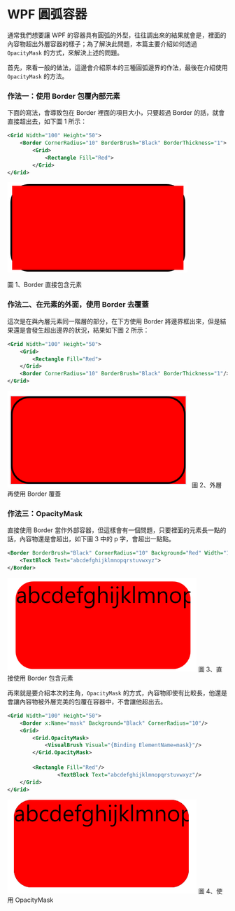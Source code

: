 # WPF 圓弧容器

通常我們想要讓 WPF 的容器具有圓弧的外型，往往調出來的結果就會是，裡面的內容物超出外層容器的樣子；為了解決此問題，本篇主要介紹如何透過 `OpacityMask` 的方式，來解決上述的問題。

首先，來看一般的做法，這邊會介紹原本的三種圓弧邊界的作法，最後在介紹使用 `OpacityMask` 的方法。

### 作法一：使用 Border 包覆內部元素
下面的寫法，會導致包在 Border 裡面的項目大小，只要超過 Border 的話，就會直接超出去，如下圖 1 所示：
```xml
<Grid Width="100" Height="50">
    <Border CornerRadius="10" BorderBrush="Black" BorderThickness="1">
        <Grid>
            <Rectangle Fill="Red">
        </Grid>
</Grid>
```

![](2021-09-01-09-53-03.png)

圖 1、Border 直接包含元素

### 作法二、在元素的外面，使用 Border 去覆蓋
這次是在與內層元素同一階層的部分，在下方使用 Border 將邊界框出來，但是結果還是會發生超出邊界的狀況，結果如下圖 2 所示：
```xml
<Grid Width="100" Height="50">
    <Grid>
        <Rectangle Fill="Red">
    </Grid>
    <Border CornerRadius="10" BorderBrush="Black" BorderThickness="1"/>
</Grid>
```
![](2021-09-01-09-55-14.png)
圖 2、外層再使用 Border 覆蓋

### 作法三：OpacityMask
直接使用 Border 當作外部容器，但這樣會有一個問題，只要裡面的元素長一點的話，內容物還是會超出，如下圖 3 中的 p 字，會超出一點點。
```xml
<Border BorderBrush="Black" CornerRadius="10" Background="Red" Width="100" Height="50">
    <TextBlock Text="abcdefghijklmnopqrstuvwxyz">
</Border>
```
![](2021-09-01-09-57-52.png)
圖 3、直接使用 Border 包含元素

再來就是要介紹本次的主角，`OpacityMask` 的方式，內容物即使有比較長，他還是會讓內容物被外層完美的包覆在容器中，不會讓他超出去。

```xml
<Grid Width="100" Height="50">
    <Border x:Name="mask" Background="Black" CornerRadius="10"/>
    <Grid>
        <Grid.OpacityMask>
            <VisualBrush Visual="{Binding ElementName=mask}"/>
        </Grid.OpacityMask>

        <Rectangle Fill="Red"/>
				<TextBlock Text="abcdefghijklmnopqrstuvwxyz"/>
    </Grid>
</Grid>
```
![](2021-09-01-10-11-52.png)
圖 4、使用 OpacityMask